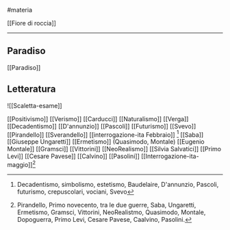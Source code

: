 #materia 

[[Fiore di roccia]]

---
## Paradiso
[[Paradiso]]


## Letteratura

![[Scaletta-esame]]

[[Positivismo]]
[[Verismo]]
[[Carducci]]
[[Naturalismo]]
[[Verga]]
[[Decadentismo]]
[[D'annunzio]]
[[Pascoli]]
[[Futurismo]]
[[Svevo]]
[[Pirandello]]
[[Sverandello]]
[[interrogazione-ita Febbraio]] [^1]
[[Saba]]
[[Giuseppe Ungaretti]]
[[Ermetismo]] (Quasimodo, Montale)
[[Eugenio Montale]]
[[Gramsci]]
[[Vittorini]]
[[NeoRealismo]]
[[Silvia Salvatici]]
[[Primo Levi]]
[[Cesare Pavese]]
[[Calvino]]
[[Pasolini]]
[[Interrogazione-ita-maggio]][^2]



[^1]: Decadentismo, simbolismo, estetismo, Baudelaire, D'annunzio, Pascoli, futurismo, crepuscolari, vociani, Svevo


[^2]: Pirandello, Primo novecento, tra le due guerre, Saba, Ungaretti, Ermetismo, Gramsci, Vittorini, NeoRealistmo, Quasimodo, Montale, Dopoguerra, Primo Levi, Cesare Pavese, Caalvino, Pasolini. 